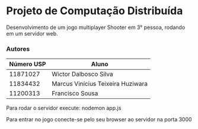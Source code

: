 # Projeto de Computação Distribuída

Desenvolvimento de um jogo multiplayer Shooter em 3° pessoa, rodando em um servidor web.

### Autores
| Número USP | Aluno |
| ------ | ------ |
| 11871027 | Wictor Dalbosco Silva |
| 11834432 | Marcus Vinícius Teixeira Huziwara |
| 11200313 | Francisco Sousa |


Para rodar o servidor execute: nodemon app.js

Para entrar no jogo conecte-se pelo seu browser ao servidor na porta 3000
